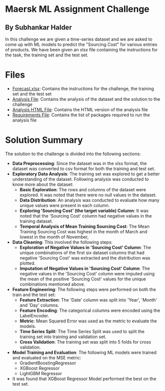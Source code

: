 # Maersk ML Assignment Challenge

## By Subhankar Halder

In this challenge we are given a time-series dataset and we are asked to come up with ML models to predict the "Sourcing Cost" for various entries of products. We have been given an xlsx file containing the instructions for the task, the training set and the test set.

# Files

- [Forecast.xlsx](Forecast.xlsx): Contains the instructions for the challenge, the training set and the test set
- [Analysis File](subhankar_analysis.ipynb): Contains the analysis of the dataset and the solution to the challenge
- [Analysis HTML File](subhankar_analysis.html): Contains the HTML version of the analysis file
- [Requirements File](requirements.txt): Contains the list of packages required to run the analysis file

# Solution Summary

The solution to the challenge is divided into the following sections:
- **Data Preprocessing**: Since the dataset was in the xlsx format, the dataset was converted to csv format for both the training and test set.
- **Exploratory Data Analysis**: The training set was explored to get a better understanding of the dataset. Following analysis was conducted to know more about the dataset:
    - **Basic Exploration**: The rows and columns of the dataset were explored. It was noted that there were no null values in the dataset.
    - **Data Distribution**: An analysis was conducted to evaluate how many unique values were present in each column.
    - **Exploring 'Sourcing Cost' (the target variable) Column**: It was noted that the 'Sourcing Cost' column had negative values in the training dataset.
    - **Temporal Analysis of Mean Training Sourcing Cost**: The Mean Training Sourcing Cost was highest in the month of March and lowest in the month of November,
- **Data Cleaning**: This involved the following steps:
    - **Exploration of Negative Values in 'Sourcing Cost' Column**: The unique combinations of the first six dataset columns that had negative 'Sourcing Cost' was extracted and the distribution was plotted.
    - **Imputation of Negative Values in 'Sourcing Cost' Column**: The negative values in the 'Sourcing Cost' column were imputed using the mean of the positive 'Sourcing Cost' values for the unique combinations mentioned above.
- **Feature Engineering**: The following steps were performed on both the train and the test set:
    - **Feature Extraction**: The 'Date' column was split into 'Year', 'Month' and 'Day' columns.
    - **Feature Encoding**: The categorical columns were encoded using the LabelEncoder.
    - **Metric**: Mean Squared Error was used as the metric to evaluate the models.
    - **Time Series Split**: The Time Series Split was used to split the training set into training and validation set.
    - **Cross Validation**: The training set was split into 5 folds for cross validation.
- **Model Training and Evaluation**: The following ML models were trained and evaluated on the MSE metric:
    - GradientBoostingRegressor
    - XGBoost Regressor
    - LightGBM Regressor
- It was found that XGBoost Regressor Model performed the best on the test set.